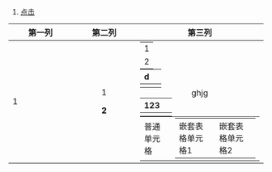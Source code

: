 1. <a id ="01-1"> [点击](#01-2)

<div>
<table align  =center padding =0 margin =0>
<thead>
<th> 第一列 </th>
<th> 第二列 </th>
<th width="50%"> 第三列 </th>
</thead>
<tr align=center> 
<td align =left> 1 </td>
<td> <p>  1</p> <p><font color = o > <b>2</b> </p> </td>
<td> <table width =100% margin = 0 padding = 0> <tr><td>1</td></tr><td>2</td></tr>
</table>
</div>

|d|  |
|--|--|
|  |  | 

<body> ghjg </body>



| 123<a id ="01-2"> |  |
|--|--|
|  |  |

<html>
<head>
  <style>
    /* 所有表格共用样式 */
    table {
      border-collapse: collapse; /* 合并边框 */
      margin: 0;
      padding: 0;
    }
    
    td, th {
      border: 1px solid black;  /* 单元格边框 */
      padding: 0;               /* 清除默认内边距 */
      margin: 0;
    }

    /* 子表格的容器单元格 */
    .nested-table-cell {
      border: none; /* 可选：隐藏父单元格边框 */
    }
  </style>
</head>
<body>
  <!-- 父表格 -->
  <table>
    <tr>
      <td>普通单元格</td>
      <td class="nested-table-cell">
        <!-- 嵌套子表格 -->
        <table>
          <tr>
            <td>嵌套表格单元格1</td>
            <td>嵌套表格单元格2</td>
          </tr>
        </table>
      </td>
    </tr>
  </table>
</body>
</html>

<!--stackedit_data:
eyJoaXN0b3J5IjpbMTc0NDEwMDcwNywxODk2NTIwMTQwLC0xOT
IyNzA4MDA3LC0xMTgwMDc3NTI1LDI4NzEzMzI3OSw2NDA0MDcx
NTMsOTI4MTY4MTg1LC0xNTE4ODY3NDg0LDQ0NjIxNzUxMywxOD
YxMzM5NTk2LDE2MTYxOTk3MzQsMTg2MTMzOTU5NiwtMTk1MTYw
NTY3NSwzMDI0NTc2NSwxMTE4NjgxMDU0LDEyMjkwNjkxNjIsMT
AwNzY2ODI4MV19
-->